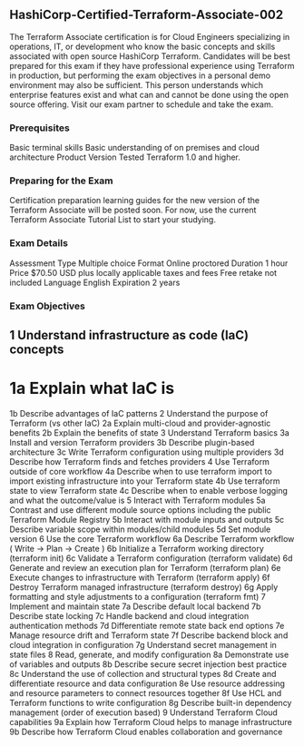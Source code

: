 ## HashiCorp-Certified-Terraform-Associate-002

The Terraform Associate certification is for Cloud Engineers specializing in operations, IT, or development who know the basic concepts and skills associated with open source HashiCorp Terraform. Candidates will be best prepared for this exam if they have professional experience using Terraform in production, but performing the exam objectives in a personal demo environment may also be sufficient. This person understands which enterprise features exist and what can and cannot be done using the open source offering. Visit our exam partner to schedule and take the exam.


### Prerequisites
Basic terminal skills
Basic understanding of on premises and cloud architecture
Product Version Tested
Terraform 1.0 and higher.

### Preparing for the Exam
Certification preparation learning guides for the new version of the Terraform Associate will be posted soon. For now, use the current Terraform Associate Tutorial List to start your studying.

### Exam Details
Assessment Type	Multiple choice
Format	Online proctored
Duration	1 hour
Price	$70.50 USD
plus locally applicable taxes and fees
Free retake not included
Language	English
Expiration	2 years

### Exam Objectives
## 1	Understand infrastructure as code (IaC) concepts
# 1a	Explain what IaC is
1b	Describe advantages of IaC patterns
2	Understand the purpose of Terraform (vs other IaC)
2a	Explain multi-cloud and provider-agnostic benefits
2b	Explain the benefits of state
3	Understand Terraform basics
3a	Install and version Terraform providers
3b	Describe plugin-based architecture
3c	Write Terraform configuration using multiple providers
3d	Describe how Terraform finds and fetches providers
4	Use Terraform outside of core workflow
4a	Describe when to use terraform import to import existing infrastructure into your Terraform state
4b	Use terraform state to view Terraform state
4c	Describe when to enable verbose logging and what the outcome/value is
5	Interact with Terraform modules
5a	Contrast and use different module source options including the public Terraform Module Registry
5b	Interact with module inputs and outputs
5c	Describe variable scope within modules/child modules
5d	Set module version
6	Use the core Terraform workflow
6a	Describe Terraform workflow ( Write -> Plan -> Create )
6b	Initialize a Terraform working directory (terraform init)
6c	Validate a Terraform configuration (terraform validate)
6d	Generate and review an execution plan for Terraform (terraform plan)
6e	Execute changes to infrastructure with Terraform (terraform apply)
6f	Destroy Terraform managed infrastructure (terraform destroy)
6g	Apply formatting and style adjustments to a configuration (terraform fmt)
7	Implement and maintain state
7a	Describe default local backend
7b	Describe state locking
7c	Handle backend and cloud integration authentication methods
7d	Differentiate remote state back end options
7e	Manage resource drift and Terraform state
7f	Describe backend block and cloud integration in configuration
7g	Understand secret management in state files
8	Read, generate, and modify configuration
8a	Demonstrate use of variables and outputs
8b	Describe secure secret injection best practice
8c	Understand the use of collection and structural types
8d	Create and differentiate resource and data configuration
8e	Use resource addressing and resource parameters to connect resources together
8f	Use HCL and Terraform functions to write configuration
8g	Describe built-in dependency management (order of execution based)
9	Understand Terraform Cloud capabilities
9a	Explain how Terraform Cloud helps to manage infrastructure
9b	Describe how Terraform Cloud enables collaboration and governance

